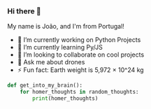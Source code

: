 ### Hi there 👋

My name is João, and I'm from Portugal! 

- 🔭 I’m currently working on Python Projects
- 🌱 I’m currently learning Py/JS
- 👯 I’m looking to collaborate on cool projects
- 💬 Ask me about drones
- ⚡ Fun fact: Earth weight is 5,972 × 10^24 kg

```python
def get_into_my_brain():
    for homer_thoughts in random_thoughts:
        print(homer_thoughts)
```

    

    
